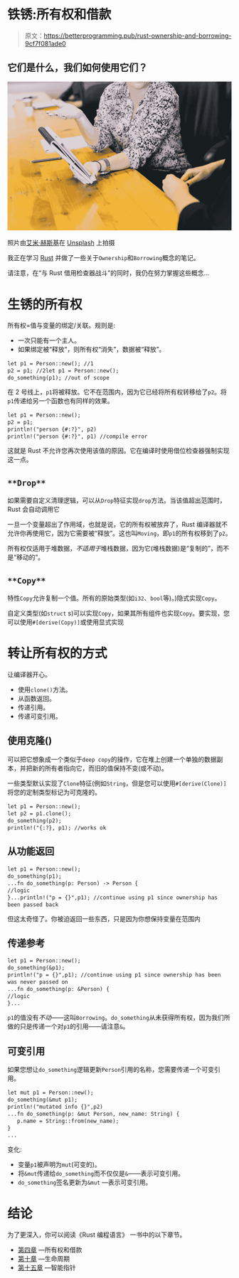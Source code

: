 # 铁锈:所有权和借款

> 原文：<https://betterprogramming.pub/rust-ownership-and-borrowing-9cf7f081ade0>

## 它们是什么，我们如何使用它们？

![](img/2d7f9b492bf9b93ecb9eb0d99d59fc8b.png)

照片由[艾米·赫斯基](https://unsplash.com/@amyhirschi?utm_source=unsplash&utm_medium=referral&utm_content=creditCopyText)在 [Unsplash](https://unsplash.com/s/photos/own?utm_source=unsplash&utm_medium=referral&utm_content=creditCopyText) 上拍摄

我正在学习 [Rust](https://www.rust-lang.org/) 并做了一些关于`Ownership`和`Borrowing`概念的笔记。

请注意，在“与 Rust 借用检查器战斗”的同时，我仍在努力掌握这些概念…

# 生锈的所有权

所有权=值与变量的绑定/关联。规则是:

*   一次只能有一个主人。
*   如果绑定被“释放”，则所有权“消失”，数据被“释放”。

```
let p1 = Person::new(); //1
p2 = p1; //2let p1 = Person::new();
do_something(p1); //out of scope
```

在 2 号线上，`p1`将被释放。它不在范围内，因为它已经将所有权转移给了`p2`。将`p1`传递给另一个函数也有同样的效果。

```
let p1 = Person::new();
p2 = p1;
println!("person {#:?}", p2)
println!("person {#:?}", p1) //compile error
```

这就是 Rust 不允许您再次使用该值的原因。它在编译时使用借位检查器强制实现这一点。

## `**Drop**`

如果需要自定义清理逻辑，可以从`Drop`特征实现`drop`方法。当该值超出范围时，Rust 会自动调用它

一旦一个变量超出了作用域，也就是说，它的所有权被放弃了，Rust 编译器就不允许你再使用它，因为它需要被“释放”。这也叫`Moving`，即`p1`的所有权移到了`p2`。

所有权仅适用于堆数据，*不适用于*堆栈数据，因为它(堆栈数据)是“复制的”，而不是“移动的”。

## `**Copy**`

特性`Copy`允许复制一个值。所有的原始类型(如`i32`、`bool`等)。)隐式实现`Copy`。

自定义类型(如`struct` s)可以实现`Copy`，如果其所有组件也实现`Copy`。要实现，您可以使用`#[derive(Copy)]`或使用显式实现

# 转让所有权的方式

让编译器开心。

*   使用`clone()`方法。
*   从函数返回。
*   传递引用。
*   传递可变引用。

## **使用克隆()**

可以把它想象成一个类似于`deep copy`的操作，它在堆上创建一个单独的数据副本，并把新的所有者指向它，而旧的值保持不变(或不动)。

一些类型默认实现了`Clone`特征(例如`String`，但是您可以使用`#[derive(Clone)]`将您的定制类型标记为可克隆的。

```
let p1 = Person::new();
let p2 = p1.clone();
do_something(p2);
println!("{:?}, p1); //works ok
```

## **从功能**返回

```
let p1 = Person::new();
do_something(p1);
...fn do_something(p: Person) -> Person {
//logic
}...println!("p = {}",p1); //continue using p1 since ownership has been passed back
```

但这太奇怪了。你被迫返回一些东西，只是因为你想保持变量在范围内

## **传递参考**

```
let p1 = Person::new();
do_something(&p1);
println!("p = {}",p1); //continue using p1 since ownership has been was never passed on
...fn do_something(p: &Person) {
//logic
}...
```

`p1`的值没有*不动*——这叫`Borrowing`。`do_something`从未获得所有权，因为我们所做的只是传递一个对`p1`的引用——请注意`&`。

## **可变引用**

如果您想让`do_something`逻辑更新`Person`引用的名称，您需要传递一个可变引用。

```
let mut p1 = Person::new();
do_something(&mut p1);
println!("mutated info {}",p2)
...fn do_something(p: &mut Person, new_name: String) {
   p.name = String::from(new_name);
}
...
```

变化:

*   变量`p1`被声明为`mut`(可变的)。
*   将`&mut`传递给`do_something`而不仅仅是`&`——表示可变引用。
*   `do_something`签名更新为`&mut` —表示可变引用。

# 结论

为了更深入，你可以阅读《Rust 编程语言》 一书中的以下章节。

*   [第四章](https://doc.rust-lang.org/book/ch04-00-understanding-ownership.html) —所有权和借款
*   [第十章](https://doc.rust-lang.org/book/ch10-03-lifetime-syntax.html) —生命周期
*   [第十五章](https://doc.rust-lang.org/book/ch15-00-smart-pointers.html) —智能指针